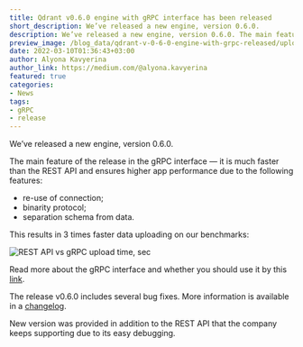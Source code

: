 ```yaml
---
title: Qdrant v0.6.0 engine with gRPC interface has been released
short_description: We’ve released a new engine, version 0.6.0.
description: We’ve released a new engine, version 0.6.0. The main feature of the release in the gRPC interface.
preview_image: /blog_data/qdrant-v-0-6-0-engine-with-grpc-released/upload_time.png
date: 2022-03-10T01:36:43+03:00
author: Alyona Kavyerina
author_link: https://medium.com/@alyona.kavyerina
featured: true
categories:
- News
tags:
- gRPC
- release
---
```

We’ve released a new engine, version 0.6.0.

The main feature of the release in the gRPC interface — it is much faster than the REST API and ensures higher app performance due to the following features:

   - re-use of connection;
   - binarity protocol;
   - separation schema from data.

This results in 3 times faster data uploading on our benchmarks:

![REST API vs gRPC upload time, sec](/blog_data/qdrant-v-0-6-0-engine-with-grpc-released/upload_time.png)

Read more about the gRPC interface and whether you should use it by this [link](https://qdrant.tech/documentation/quick_start/#grpc).

The release v0.6.0 includes several bug fixes. More information is available in a [changelog](https://github.com/qdrant/qdrant/releases/tag/v0.6.0).

New version was provided in addition to the REST API that the company keeps supporting due to its easy debugging.
